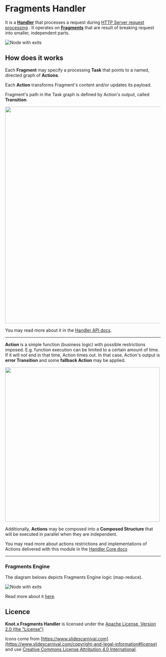 # Fragments Handler
It is a [**Handler**](https://github.com/Knotx/knotx-server-http/tree/master/api#routing-handlers)
that processes a request during [HTTP Server request processing](https://github.com/Knotx/knotx-server-http#how-does-it-work) .
It operates on [**Fragments**](https://github.com/Knotx/knotx-fragments-handler/tree/master/api#knotx-fragment-api)
 that are result of breaking request into smaller, independent parts. 

![Node with exits](https://github.com/Knotx/knotx-fragments-handler/raw/master/assets/images/case.png)

## How does it works

Each **Fragment** may specify a processing **Task** that points to a named, directed graph of **Actions**.

Each **Action** transforms Fragment's content and/or updates its payload. 

Fragment's path in the Task graph is defined by Action's output, called **Transition**.

<img src="https://github.com/Knotx/knotx-fragments-handler/raw/master/assets/images/graph_processing.png" width="700">

You may read more about it in the [Handler API docs](https://github.com/Knotx/knotx-fragments-handler/tree/master/api).

---

**Action** is a simple function (business logic) with possible restrictions imposed. E.g. function execution
can be limited to a certain amount of time. If it will not end in that time, Action times out. 
In that case, Action's output is **error Transition** and some **fallback Action** may be applied.

<img src="https://github.com/Knotx/knotx-fragments-handler/raw/master/assets/images/graph_processing_failure.png" width="500">

Additionally, **Actions** may be composed into a **Composed Structure** that will be executed in parallel when they
are independent.

You may read more about actions restrictions and implementations of Actions delivered with this 
module in the [Handler Core docs](https://github.com/Knotx/knotx-fragments-handler/tree/master/core)

---

### Fragments Engine

The diagram belows depicts Fragments Engine logic (map-reduce).

![Node with exits](https://github.com/Knotx/knotx-fragments-handler/raw/master/assets/images/all_in_one_processing.png)

Read more about it [here](https://github.com/Knotx/knotx-fragments-handler/tree/master/engine).

## Licence
**Knot.x Fragments Handler** is licensed under the [Apache License, Version 2.0 (the "License")](https://www.apache.org/licenses/LICENSE-2.0.txt)

Icons come from [https://www.slidescarnival.com](https://www.slidescarnival.com/copyright-and-legal-information#license) and 
use [Creative Commons License Attribution 4.0 International](https://creativecommons.org/licenses/by/4.0/).
